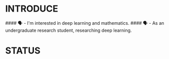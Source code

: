 <h1>INTRODUCE</h1>
#### 🗣️ - I'm interested in deep learning and mathematics.
#### 🗣️ - As an undergraduate research student, researching deep learning.
<h1>STATUS</h1>
